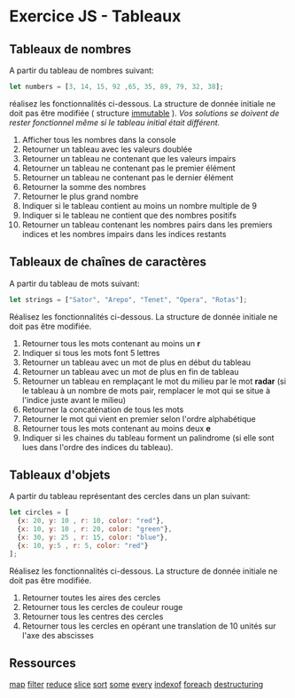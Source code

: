 # Exercice JS - Tableaux

## Tableaux de nombres
A partir du tableau de nombres suivant:
```js
let numbers = [3, 14, 15, 92 ,65, 35, 89, 79, 32, 38];
```
réalisez les fonctionnalités ci-dessous. La structure de donnée initiale ne doit pas être modifiée ( structure [immutable](https://developer.mozilla.org/fr/docs/Web/JavaScript/Reference/Objets_globaux/Object/freeze) ). *Vos solutions se doivent de rester fonctionnel même si le tableau initial était différent.*

 1. Afficher tous les nombres dans la console
 2. Retourner un tableau avec les valeurs doublée
 3. Retourner un tableau ne contenant que les valeurs impairs
 4. Retourner un tableau ne contenant pas le premier élément
 5. Retourner un tableau ne contenant pas le dernier élément
 6. Retourner la somme des nombres
 7. Retourner le plus grand nombre
 8. Indiquer si le tableau contient au moins un nombre multiple de 9
 9. Indiquer si le tableau ne contient que des nombres positifs
 10. Retourner un tableau contenant les nombres pairs dans les premiers indices et les nombres impairs dans les indices restants  

## Tableaux de chaînes de caractères
A partir du tableau de mots suivant:

```js
let strings = ["Sator", "Arepo", "Tenet", "Opera", "Rotas"];
```
Réalisez les fonctionnalités ci-dessous. La structure de donnée initiale ne doit pas être modifiée.

 1. Retourner tous les mots contenant au moins un  **r**
 2. Indiquer si tous les mots font 5 lettres
 3. Retourner un tableau avec un mot de plus en début du tableau
 4. Retourner un tableau avec un mot de plus en fin de tableau
 5. Retourner un tableau en remplaçant le mot du milieu par le mot **radar** (si le tableau à un nombre de mots pair, remplacer le mot qui se situe à l'indice juste avant le milieu) 
 6. Retourner la concaténation de tous les mots 
 7. Retourner le mot qui vient en premier selon l'ordre alphabétique
 8. Retourner tous les mots contenant au moins deux **e**
 9. Indiquer si les chaines du tableau forment un palindrome (si elle sont lues dans l'ordre des indices du tableau). 

## Tableaux d'objets
A partir du tableau représentant des cercles dans un plan suivant:
```js
let circles = [
  {x: 20, y: 10 , r: 10, color: "red"},
  {x: 10, y: 10 , r: 20, color: "green"},
  {x: 30, y: 25 , r: 15, color: "blue"},
  {x: 10, y:5 , r: 5, color: "red"}
];
```
Réalisez les fonctionnalités ci-dessous. La structure de donnée initiale ne doit pas être modifiée.

1. Retourner toutes les aires des cercles
2. Retourner tous les cercles de couleur rouge
3. Retourner tous les centres des cercles
4. Retourner tous les cercles en opérant une translation de 10 unités sur l'axe des abscisses 

## Ressources
[map](https://developer.mozilla.org/fr/docs/Web/JavaScript/Reference/Objets_globaux/Array/map)
[filter](https://developer.mozilla.org/fr/docs/Web/JavaScript/Reference/Objets_globaux/Array/filter)
[reduce](https://developer.mozilla.org/fr/docs/Web/JavaScript/Reference/Objets_globaux/TypedArray/reduce)
[slice](https://developer.mozilla.org/fr/docs/Web/JavaScript/Reference/Objets_globaux/Array/slice)
[sort](https://developer.mozilla.org/fr/docs/Web/JavaScript/Reference/Objets_globaux/TypedArray/sort)
[some](https://developer.mozilla.org/fr/docs/Web/JavaScript/Reference/Objets_globaux/Array/some)
[every](https://developer.mozilla.org/fr/docs/Web/JavaScript/Reference/Objets_globaux/Array/every)
[indexof](https://developer.mozilla.org/fr/docs/Web/JavaScript/Reference/Objets_globaux/String/indexOf)
[foreach](https://developer.mozilla.org/fr/docs/Web/JavaScript/Reference/Objets_globaux/Array/forEach)
[destructuring](https://developer.mozilla.org/fr/docs/Web/JavaScript/Reference/Op%C3%A9rateurs/Affecter_par_d%C3%A9composition)
<!--stackedit_data:
eyJoaXN0b3J5IjpbNzM1NzQ1MjUxLDE0NDU5OTMyMjcsMTcyND
EyNjk4MywtMTI4NTk4MTIzM119
-->